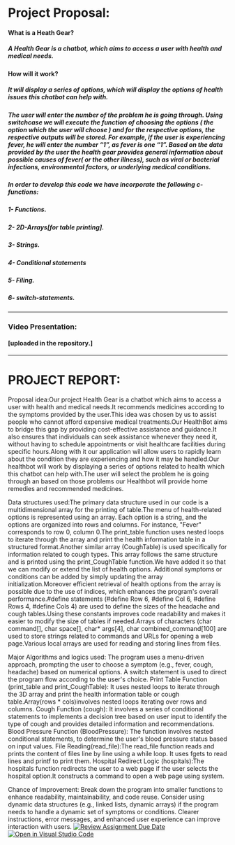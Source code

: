 # Project Proposal:
#### What is a Heath Gear?
##### A Health Gear is a chatbot, which aims to access a user with health and medical needs.
#### How will it work?
##### It will display a series of options, which will display the options of health issues this chatbot can help with.
##### The user will enter the number of the problem he is going through. Using switchcase we will execute the function of choosing the options ( the option which the user will choose ) and for the respective options, the respective outputs will be stored. For example, if the user is experiencing fever, he will enter the number “1”, as fever is one “1”. Based on the data provided by the user the health gear provides general information about possible causes of fever( or the other illness), such as viral or bacterial infections, environmental factors, or underlying medical conditions.
##### In order to develop this code we have incorporate the following c-functions:
##### 1- Functions.
##### 2- 2D-Arrays[for table printing].
##### 3- Strings.
##### 4- Conditional statements
##### 5- Filing.
##### 6- switch-statements.
---------------------------------------------------------------------------------------------------------------------------------------------------------------------------
### Video Presentation:
#### [uploaded in the repository.]

---------------------------------------------------------------------------------------------------------------------------------------------------------------------------
# PROJECT REPORT:
Proposal idea:Our project Health Gear is a chatbot which aims to access a user with health and medical needs.It recommends medicines according to the symptoms provided by the user.This idea was chosen by us to assist people who cannot afford expensive medical treatments.Our HealthBot aims to bridge this gap by providing cost-effective assistance and guidance.It also ensures that individuals can seek assistance whenever they need it, without having to schedule appointments or visit healthcare facilities during specific hours.Along with it our application will allow users to rapidly learn about the condition they are experiencing and how it may be handled.Our healthbot will work by displaying a series of options related to health which this chatbot can help with.The user will select the problem he is going through an based on those problems our Healthbot will provide home remedies and recommended medicines.

Data structures used:The primary data structure used in our code is a multidimensional array for the printing of table.The menu of health-related options is represented using an array. Each option is a string, and the options are organized into rows and columns. For instance, "Fever" corresponds to row 0, column 0.The print_table function uses nested loops to iterate through the array and print the health information table in a structured format.Another similar array (CoughTable) is used specifically for information related to cough types. This array follows the same structure and is printed using the print_CoughTable function.We have added it so that we can modify or extend the list of health options. Additional symptoms or conditions can be added by simply updating the array initialization.Moreover efficient retrieval of health options from the array is possible due to the use of indices, which enhances the program's overall performance.#define statements (#define Row 6, #define Col 6, #define Rows 4, #define Cols 4) are used to define the sizes of the headache and cough tables.Using these constants improves code readability and makes it easier to modify the size of tables if needed.Arrays of characters (char command[], char space[], char* args[4], char combined_command[100] are used to store strings related to commands and URLs for opening a web page.Various local arrays are used for reading and storing lines from files.

Major Algorithms and logics used: The program uses a menu-driven approach, prompting the user to choose a symptom (e.g., fever, cough, headache) based on numerical options. A switch statement is used to direct the program flow according to the user's choice. Print Table Function (print_table and print_CoughTable): It uses nested loops to iterate through the 3D array and print the health information table or cough table.Array(rows * cols)involves nested loops iterating over rows and columns. Cough Function (cough): It involves a series of conditional statements to implements a decision tree based on user input to identify the type of cough and provides detailed information and recommendations. Blood Pressure Function (BloodPressure): The function involves nested conditional statements, to determine the user's blood pressure status based on input values. File Reading(read_file):The read_file function reads and prints the content of files line by line using a while loop. It uses fgets to read lines and printf to print them. Hospital Redirect Logic (hospitals):The hospitals function redirects the user to a web page if the user selects the hospital option.It constructs a command to open a web page using system.

Chance of Improvement: Break down the program into smaller functions to enhance readability, maintainability, and code reuse. Consider using dynamic data structures (e.g., linked lists, dynamic arrays) if the program needs to handle a dynamic set of symptoms or conditions. Clearer instructions, error messages, and enhanced user experience can improve interaction with users.
[![Review Assignment Due Date](https://classroom.github.com/assets/deadline-readme-button-24ddc0f5d75046c5622901739e7c5dd533143b0c8e959d652212380cedb1ea36.svg)](https://classroom.github.com/a/j0WbCUcA)
[![Open in Visual Studio Code](https://classroom.github.com/assets/open-in-vscode-718a45dd9cf7e7f842a935f5ebbe5719a5e09af4491e668f4dbf3b35d5cca122.svg)](https://classroom.github.com/online_ide?assignment_repo_id=13059786&assignment_repo_type=AssignmentRepo)

